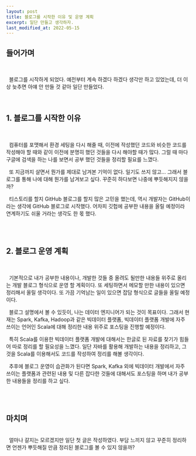 ```yaml
---
layout: post
title: 블로그를 시작한 이유 및 운영 계획
excerpt: 일단 만들고 생각하자.
last_modified_at: 2022-05-15
---
```


## 들어가며

<br/>

&nbsp;&nbsp;블로그를 시작하게 되었다. 예전부터 계속 하겠다 하겠다 생각만 하고 있었는데, 더 이상 늦추면 아얘 안 만들 것 같아 일단 만들었다.

<br/>

## 1. 블로그를 시작한 이유

<br/>

&nbsp;&nbsp;컴퓨터를 포맷해서 환경 세팅을 다시 해줄 때, 이전에 작성했던 코드와 비슷한 코드를 작성해야 할 때와 같이 이전에 분명히 했던 것들을 다시 해야할 때가 많다. 그럴 때 마다 구글에 검색을 하는 나를 보면서 공부 했던 것들을 정리할 필요를 느꼈다. 

&nbsp;&nbsp;또 지금까지 살면서 뭔가를 제대로 남겨본 기억이 없다. 일기도 쓰지 않고... 그래서 블로그를 통해 나에 대해 뭔가를 남겨보고 싶다. 꾸준히 하다보면 나중에 뿌듯해지지 않을까?

&nbsp;&nbsp;티스토리를 할지 GitHub 블로그를 할지 많은 고민을 했는데, 역시 개발자는 GitHub이라는 생각에 GitHub 블로그로 시작했다. 어차피 깃헙에 공부한 내용을 올릴 예정이라 연계하기도 쉬울 거라는 생각도 한 몫 했다.

<br/><br/>

## 2. 블로그 운영 계획

<br/>

&nbsp;&nbsp;기본적으로 내가 공부한 내용이나, 개발한 것들 중 올려도 될만한 내용들 위주로 올리는 개발 블로그 형식으로 운영 할 계획이다. 또 세팅하면서 메모할 만한 내용이 있으면 정리해서 올릴 생각이다. 또 가끔 기억남는 일이 있으면 잡담 형식으로 글들을 올릴 예정이다.

&nbsp;&nbsp;블로그 설명에서 볼 수 있듯이, 나는 데이터 엔지니어가 되는 것이 목표이다. 그래서 현재는 Spark, Kafka, Hadoop과 같은 빅데이터 플랫폼, 빅데이터 플랫폼 개발에 자주 쓰이는 언어인 Scala에 대해 정리한 내용 위주로 포스팅을 진행할 예정이다.

&nbsp;&nbsp;특히 Scala를 이용한 빅데이터 플랫폼 개발에 대해서는 한글로 된 자료를 찾기가 힘들어 따로 정리를 할 필요성을 느꼈다. 일단 자바를 활용해 개발하는 내용을 정리하고, 그것을 Scala를 이용해서도 코드를 작성하여 정리를 해볼 생각이다.

&nbsp;&nbsp;추후에 블로그 운영이 습관화가 된다면 Spark, Kafka 외에 빅데이터 개발에서 자주 쓰이는 플랫폼과 관련된 내용 및 다른 잡다한 것들에 대해서도 포스팅을 하며 내가 공부한 내용들을 정리를 하고 싶다.

<br/><br/>

## 마치며

<br/>
&nbsp;&nbsp;얼마나 갈지는 모르겠지만 일단 첫 글은 작성하였다. 부담 느끼지 않고 꾸준히 정리하면 언젠가 뿌듯해질 만큼 정리된 블로그를 볼 수 있지 않을까?